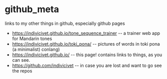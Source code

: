 # github_meta
 links to my other things in github, especially github pages

- https://indivicivet.github.io/tone_sequence_trainer -- a trainer web app for Mandarin tones
- https://indivicivet.github.io/toki_pona/ -- pictures of words in toki pona (a minimalist) conlang)
- https://indivicivet.github.io/ -- this page! contains links to things, as you can see.
- https://github.com/indivicivet -- in case you are lost and want to go see the repos
